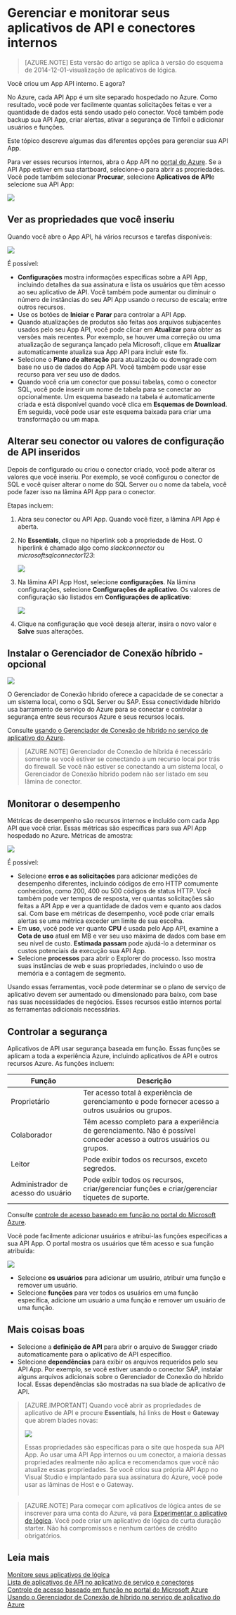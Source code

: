<properties
    pageTitle="Gerenciar e monitorar seus conectores e aplicativos de API no aplicativo de serviço | Microsoft Azure"
    description="Desempenho do modo de exibição de conectores e aplicativos de API nos aplicativos de lógica; arquitetura de microservices"
    services="app-service\logic"
    documentationCenter=".net,nodejs,java"
    authors="MandiOhlinger"
    manager="anneta"
    editor="cgronlun"/>

<tags
    ms.service="logic-apps"
    ms.workload="integration"
    ms.tgt_pltfrm="na"
    ms.devlang="na"
    ms.topic="article"
    ms.date="10/18/2016"
    ms.author="mandia"/>

# <a name="manage-and-monitor-your-built-in-api-apps-and-connectors"></a>Gerenciar e monitorar seus aplicativos de API e conectores internos

>[AZURE.NOTE] Esta versão do artigo se aplica à versão do esquema de 2014-12-01-visualização de aplicativos de lógica.

Você criou um App API interno. E agora?

No Azure, cada API App é um site separado hospedado no Azure. Como resultado, você pode ver facilmente quantas solicitações feitas e ver a quantidade de dados está sendo usado pelo conector. Você também pode backup sua API App, criar alertas, ativar a segurança de Tinfoil e adicionar usuários e funções.

Este tópico descreve algumas das diferentes opções para gerenciar sua API App.

Para ver esses recursos internos, abra o App API no [portal do Azure](http://go.microsoft.com/fwlink/p/?LinkID=525040). Se a API App estiver em sua startboard, selecione-o para abrir as propriedades. Você pode também selecionar **Procurar**, selecione **Aplicativos de API**e selecione sua API App:

![][browse]

## <a name="see-the-properties-you-entered"></a>Ver as propriedades que você inseriu

Quando você abre o App API, há vários recursos e tarefas disponíveis:

![][settings]

É possível:

- **Configurações** mostra informações específicas sobre a API App, incluindo detalhes da sua assinatura e lista os usuários que têm acesso ao seu aplicativo de API. Você também pode aumentar ou diminuir o número de instâncias do seu API App usando o recurso de escala; entre outros recursos.
- Use os botões de **Iniciar** e **Parar** para controlar a API App.
- Quando atualizações de produtos são feitas aos arquivos subjacentes usados pelo seu App API, você pode clicar em **Atualizar** para obter as versões mais recentes. Por exemplo, se houver uma correção ou uma atualização de segurança lançado pela Microsoft, clique em **Atualizar** automaticamente atualiza sua App API para incluir este fix.
- Selecione o **Plano de alteração** para atualização ou downgrade com base no uso de dados do App API. Você também pode usar esse recurso para ver seu uso de dados.
- Quando você cria um conector que possui tabelas, como o conector SQL, você pode inserir um nome de tabela para se conectar ao opcionalmente. Um esquema baseado na tabela é automaticamente criada e está disponível quando você clica em **Esquemas de Download**. Em seguida, você pode usar este esquema baixada para criar uma transformação ou um mapa.

## <a name="change-your-connector-or-api-configuration-values-you-entered"></a>Alterar seu conector ou valores de configuração de API inseridos

Depois de configurado ou criou o conector criado, você pode alterar os valores que você inseriu. Por exemplo, se você configurou o conector de SQL e você quiser alterar o nome do SQL Server ou o nome da tabela, você pode fazer isso na lâmina API App para o conector.

Etapas incluem:

1. Abra seu conector ou API App. Quando você fizer, a lâmina API App é aberta.
2. No **Essentials**, clique no hiperlink sob a propriedade de Host. O hiperlink é chamado algo como *slackconnector* ou *microsoftsqlconnector123*:

    ![][apiapphost]

3. Na lâmina API App Host, selecione **configurações**. Na lâmina configurações, selecione **Configurações de aplicativo**. Os valores de configuração são listados em **Configurações de aplicativo**:

    ![][hostsettings]

4. Clique na configuração que você deseja alterar, insira o novo valor e **Salve** suas alterações.


## <a name="install-the-hybrid-connection-manager---optional"></a>Instalar o Gerenciador de Conexão híbrido - opcional

![][hcsetup]

O Gerenciador de Conexão híbrido oferece a capacidade de se conectar a um sistema local, como o SQL Server ou SAP. Essa conectividade híbrido usa barramento de serviço do Azure para se conectar e controlar a segurança entre seus recursos Azure e seus recursos locais.

Consulte [usando o Gerenciador de Conexão de híbrido no serviço de aplicativo do Azure](app-service-logic-hybrid-connection-manager.md).

> [AZURE.NOTE] Gerenciador de Conexão de híbrida é necessário somente se você estiver se conectando a um recurso local por trás do firewall. Se você não estiver se conectando a um sistema local, o Gerenciador de Conexão híbrido podem não ser listado em seu lâmina de conector.

## <a name="monitor-the-performance"></a>Monitorar o desempenho
Métricas de desempenho são recursos internos e incluído com cada App API que você criar. Essas métricas são específicas para sua API App hospedado no Azure. Métricas de amostra:

![][monitoring]

É possível:

- Selecione **erros e as solicitações** para adicionar medições de desempenho diferentes, incluindo códigos de erro HTTP comumente conhecidos, como 200, 400 ou 500 códigos de status HTTP. Você também pode ver tempos de resposta, ver quantas solicitações são feitas a API App e ver a quantidade de dados vem e quanto aos dados sai. Com base em métricas de desempenho, você pode criar emails alertas se uma métrica exceder um limite de sua escolha.
- Em **uso**, você pode ver quanto **CPU** é usada pelo App API, examine a **Cota de uso** atual em MB e ver seu uso máxima de dados com base em seu nível de custo. **Estimada passam** pode ajudá-lo a determinar os custos potenciais da execução sua API App.
- Selecione **processos** para abrir o Explorer do processo. Isso mostra suas instâncias de web e suas propriedades, incluindo o uso de memória e a contagem de segmento.

Usando essas ferramentas, você pode determinar se o plano de serviço de aplicativo devem ser aumentado ou dimensionado para baixo, com base nas suas necessidades de negócios. Esses recursos estão internos portal as ferramentas adicionais necessárias.

## <a name="control-the-security"></a>Controlar a segurança

Aplicativos de API usar segurança baseada em função. Essas funções se aplicam a toda a experiência Azure, incluindo aplicativos de API e outros recursos Azure. As funções incluem:

Função | Descrição
--- | ---
Proprietário | Ter acesso total à experiência de gerenciamento e pode fornecer acesso a outros usuários ou grupos.
Colaborador | Têm acesso completo para a experiência de gerenciamento. Não é possível conceder acesso a outros usuários ou grupos.
Leitor | Pode exibir todos os recursos, exceto segredos.
Administrador de acesso do usuário | Pode exibir todos os recursos, criar/gerenciar funções e criar/gerenciar tíquetes de suporte.

Consulte [controle de acesso baseado em função no portal do Microsoft Azure](../active-directory/role-based-access-control-configure.md).

Você pode facilmente adicionar usuários e atribuí-las funções específicas a sua API App. O portal mostra os usuários que têm acesso e sua função atribuída:

![][access]  

- Selecione **os usuários** para adicionar um usuário, atribuir uma função e remover um usuário.
- Selecione **funções** para ver todos os usuários em uma função específica, adicione um usuário a uma função e remover um usuário de uma função.


## <a name="more-good-stuff"></a>Mais coisas boas
- Selecione a **definição de API** para abrir o arquivo de Swagger criado automaticamente para o aplicativo de API específico.
- Selecione **dependências** para exibir os arquivos requeridos pelo seu API App. Por exemplo, se você estiver usando o conector SAP, instalar alguns arquivos adicionais sobre o Gerenciador de Conexão do híbrido local. Essas dependências são mostradas na sua blade de aplicativo de API.

>[AZURE.IMPORTANT] Quando você abrir as propriedades de aplicativo de API e procure **Essentials**, há links de **Host** e **Gateway** que abrem blades novas:
>
> ![][host]
>
>Essas propriedades são específicas para o site que hospeda sua API App. Ao usar uma API App internos ou um conector, a maioria dessas propriedades realmente não aplica e recomendamos que você não atualize essas propriedades. Se você criou sua própria API App no Visual Studio e implantado para sua assinatura do Azure, você pode usar as lâminas de Host e o Gateway. <br/><br/>


>[AZURE.NOTE] Para começar com aplicativos de lógica antes de se inscrever para uma conta do Azure, vá para [Experimentar o aplicativo de lógica](https://tryappservice.azure.com/?appservice=logic). Você pode criar um aplicativo de lógica de curta duração starter. Não há compromissos e nenhum cartões de crédito obrigatórios.

## <a name="read-more"></a>Leia mais

[Monitore seus aplicativos de lógica](app-service-logic-monitor-your-logic-apps.md)<br/>
[Lista de aplicativos de API no aplicativo de serviço e conectores](app-service-logic-connectors-list.md)<br/>
[Controle de acesso baseado em função no portal do Microsoft Azure](../active-directory/role-based-access-control-configure.md)<br/>
[Usando o Gerenciador de Conexão de híbrido no serviço de aplicativo do Azure](app-service-logic-hybrid-connection-manager.md)


<!--Image references-->
[browse]: ./media/app-service-logic-monitor-your-connectors/browse.png
[settings]: ./media/app-service-logic-monitor-your-connectors/settings.png
[hcsetup]: ./media/app-service-logic-monitor-your-connectors/hcsetup.png
[monitoring]: ./media/app-service-logic-monitor-your-connectors/monitoring.png
[access]: ./media/app-service-logic-monitor-your-connectors/access.png
[host]: ./media/app-service-logic-monitor-your-connectors/host.png
[hostsettings]: ./media/app-service-logic-monitor-your-connectors/hostsettings.png
[apiapphost]: ./media/app-service-logic-monitor-your-connectors/apiapphost.png
